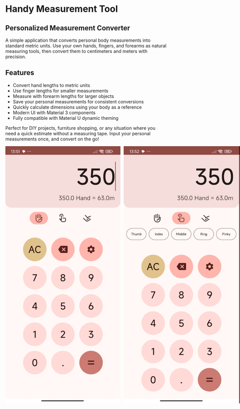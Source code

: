 # Handy Measurement Tool

## Personalized Measurement Converter

A simple application that converts personal body measurements into standard metric units. 
Use your own hands, fingers, and forearms as natural measuring tools, then convert them to centimeters and meters with precision.

## Features

- Convert hand lengths to metric units
- Use finger lengths for smaller measurements
- Measure with forearm lengths for larger objects
- Save your personal measurements for consistent conversions
- Quickly calculate dimensions using your body as a reference
- Modern UI with Material 3 components
- Fully compatible with Material U dynamic theming

Perfect for DIY projects, furniture shopping, or any situation where you need a quick estimate without a measuring tape. 
Input your personal measurements once, and convert on the go!

<div style="display: flex;">
<img src="images/main.jpg" width="400" height="800" style="margin-right: 10px" alt="Main Screen">
<img src="images/fingers.jpg" width="400" height="800" alt="Main Screen with fingers enabled">
<img src="images/measurements.jpg" width="400" height="800" alt="Measurment setting screen">
</div>
